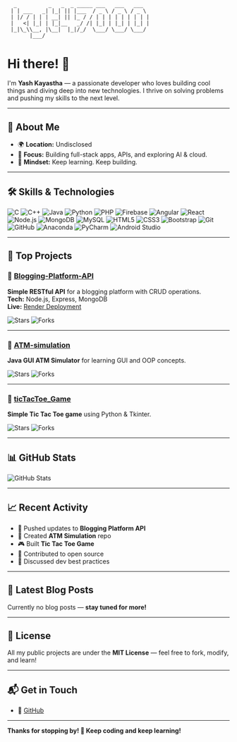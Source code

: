## 

```
  _          _   _  _ _____ ___   ___   ___  
 | | ___   _| |_| || |___  / _ \ / _ \ / _ \ 
 | |/ / | | | __| || |_ / / | | | | | | | | |
 |   <| |_| | |_|__   _/ /| |_| | |_| | |_| |
 |_|\_\\__, |\__|  |_|/_/  \___/ \___/ \___/ 
       |___/                                 
```

# Hi there! 👋

I'm **Yash Kayastha** — a passionate developer who loves building cool things and diving deep into new technologies. I thrive on solving problems and pushing my skills to the next level.

---

## 📌 About Me

- 🌍 **Location:** Undisclosed
- 🎯 **Focus:** Building full-stack apps, APIs, and exploring AI & cloud.
- 🧠 **Mindset:** Keep learning. Keep building.

---

## 🛠️ Skills & Technologies

![C](https://img.shields.io/badge/C-00599C?logo=c&logoColor=white)
![C++](https://img.shields.io/badge/C++-00599C?logo=c%2B%2B&logoColor=white)
![Java](https://img.shields.io/badge/Java-ED8B00?logo=java&logoColor=white)
![Python](https://img.shields.io/badge/Python-3776AB?logo=python&logoColor=white)
![PHP](https://img.shields.io/badge/PHP-777BB4?logo=php&logoColor=white)
![Firebase](https://img.shields.io/badge/Firebase-FFCA28?logo=firebase&logoColor=black)
![Angular](https://img.shields.io/badge/Angular-DD0031?logo=angular&logoColor=white)
![React](https://img.shields.io/badge/React-61DAFB?logo=react&logoColor=black)
![Node.js](https://img.shields.io/badge/Node.js-339933?logo=nodedotjs&logoColor=white)
![MongoDB](https://img.shields.io/badge/MongoDB-47A248?logo=mongodb&logoColor=white)
![MySQL](https://img.shields.io/badge/MySQL-4479A1?logo=mysql&logoColor=white)
![HTML5](https://img.shields.io/badge/HTML5-E34F26?logo=html5&logoColor=white)
![CSS3](https://img.shields.io/badge/CSS3-1572B6?logo=css3&logoColor=white)
![Bootstrap](https://img.shields.io/badge/Bootstrap-7952B3?logo=bootstrap&logoColor=white)
![Git](https://img.shields.io/badge/Git-F05032?logo=git&logoColor=white)
![GitHub](https://img.shields.io/badge/GitHub-181717?logo=github&logoColor=white)
![Anaconda](https://img.shields.io/badge/Anaconda-42B029?logo=anaconda&logoColor=white)
![PyCharm](https://img.shields.io/badge/PyCharm-000000?logo=pycharm&logoColor=white)
![Android Studio](https://img.shields.io/badge/Android%20Studio-3DDC84?logo=androidstudio&logoColor=white)

---

## 🚀 Top Projects

### 📌 [Blogging-Platform-API](https://github.com/kyt47000/Blogging-Platform-API)
**Simple RESTful API** for a blogging platform with CRUD operations.  
**Tech:** Node.js, Express, MongoDB  
**Live:** [Render Deployment](https://blogging-platform-api-3lwo.onrender.com)

![Stars](https://img.shields.io/github/stars/kyt47000/Blogging-Platform-API?style=social)
![Forks](https://img.shields.io/github/forks/kyt47000/Blogging-Platform-API?style=social)

---

### 📌 [ATM-simulation](https://github.com/kyt47000/ATM-simulation)
**Java GUI ATM Simulator** for learning GUI and OOP concepts.

![Stars](https://img.shields.io/github/stars/kyt47000/ATM-simulation?style=social)
![Forks](https://img.shields.io/github/forks/kyt47000/ATM-simulation?style=social)

---

### 📌 [ticTacToe_Game](https://github.com/kyt47000/ticTacToe_Game)
**Simple Tic Tac Toe game** using Python & Tkinter.

![Stars](https://img.shields.io/github/stars/kyt47000/ticTacToe_Game?style=social)
![Forks](https://img.shields.io/github/forks/kyt47000/ticTacToe_Game?style=social)

---

## 📊 GitHub Stats

![GitHub Stats](https://github-readme-stats.vercel.app/api?username=kyt47000&show_icons=true&theme=tokyonight)

---

## 📈 Recent Activity

- 🚀 Pushed updates to **Blogging Platform API**
- 🏦 Created **ATM Simulation** repo
- 🎮 Built **Tic Tac Toe Game**
- 🤝 Contributed to open source
- 💬 Discussed dev best practices

---

## 📝 Latest Blog Posts

Currently no blog posts — **stay tuned for more!**

---

## 📜 License

All my public projects are under the **MIT License** — feel free to fork, modify, and learn!

---

## 📬 Get in Touch

- 🔗 [GitHub](https://github.com/kyt47000)

---

**Thanks for stopping by! 🚀 Keep coding and keep learning!**
